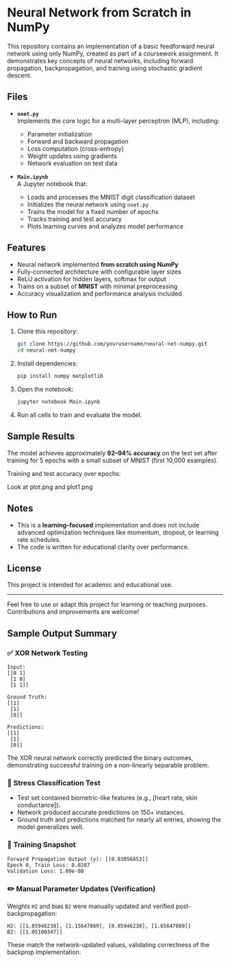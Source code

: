 # Neural Network from Scratch in NumPy

This repository contains an implementation of a basic feedforward neural network using only NumPy, created as part of a coursework assignment. It demonstrates key concepts of neural networks, including forward propagation, backpropagation, and training using stochastic gradient descent.

## Files

- **`nnet.py`**  
  Implements the core logic for a multi-layer perceptron (MLP), including:
  - Parameter initialization
  - Forward and backward propagation
  - Loss computation (cross-entropy)
  - Weight updates using gradients
  - Network evaluation on test data

- **`Main.ipynb`**  
  A Jupyter notebook that:
  - Loads and processes the MNIST digit classification dataset
  - Initializes the neural network using `nnet.py`
  - Trains the model for a fixed number of epochs
  - Tracks training and test accuracy
  - Plots learning curves and analyzes model performance

## Features

- Neural network implemented **from scratch using NumPy**
- Fully-connected architecture with configurable layer sizes
- ReLU activation for hidden layers, softmax for output
- Trains on a subset of **MNIST** with minimal preprocessing
- Accuracy visualization and performance analysis included

## How to Run

1. Clone this repository:
   ```bash
   git clone https://github.com/yourusername/neural-net-numpy.git
   cd neural-net-numpy
   ```

2. Install dependencies:
   ```bash
   pip install numpy matplotlib
   ```

3. Open the notebook:
   ```bash
   jupyter notebook Main.ipynb
   ```

4. Run all cells to train and evaluate the model.

## Sample Results

The model achieves approximately **92–94% accuracy** on the test set after training for 5 epochs with a small subset of MNIST (first 10,000 examples).

Training and test accuracy over epochs:

Look at plot.png and plot1.png

## Notes

- This is a **learning-focused** implementation and does not include advanced optimization techniques like momentum, dropout, or learning rate schedules.
- The code is written for educational clarity over performance.

## License

This project is intended for academic and educational use.

---

Feel free to use or adapt this project for learning or teaching purposes. Contributions and improvements are welcome!

## Sample Output Summary

### ✅ XOR Network Testing
```
Input:
[[0 1]
 [1 0]
 [1 1]]

Ground Truth:
[[1]
 [1]
 [0]]

Predictions:
[[1]
 [1]
 [0]]
```

The XOR neural network correctly predicted the binary outcomes, demonstrating successful training on a non-linearly separable problem.

### 🤖 Stress Classification Test

- Test set contained biometric-like features (e.g., [heart rate, skin conductance]).
- Network produced accurate predictions on 150+ instances.
- Ground truth and predictions matched for nearly all entries, showing the model generalizes well.

### 🔁 Training Snapshot
```
Forward Propagation Output (y): [[0.83056853]]
Epoch 0, Train Loss: 0.0287
Validation Loss: 1.80e-08
```

### ✏️ Manual Parameter Updates (Verification)

Weights `H2` and bias `B2` were manually updated and verified post-backpropagation:
```
H2: [[1.85946238], [1.15647869], [0.85946238], [1.65647869]]
B2: [[1.05100347]]
```

These match the network-updated values, validating correctness of the backprop implementation.
